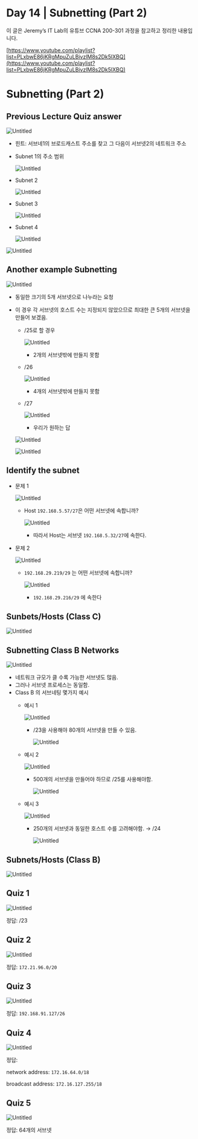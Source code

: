 # Day 14 | Subnetting (Part 2)

이 글은 Jeremy’s IT Lab의 유튜브 CCNA 200-301 과정을 참고하고 정리한 내용입니다.

[https://www.youtube.com/playlist?list=PLxbwE86jKRgMpuZuLBivzlM8s2Dk5lXBQ](https://www.youtube.com/playlist?list=PLxbwE86jKRgMpuZuLBivzlM8s2Dk5lXBQ)

# Subnetting (Part 2)

## **Previous Lecture** Quiz answer

![Untitled](img/Day14/Untitled.png)

- 힌트: 서브네1의 브로드캐스트 주소를 찾고 그 다음이 서브넷2의 네트워크 주소
- Subnet 1의 주소 범위
    
    ![Untitled](img/Day14/Untitled%201.png)
    
- Subnet 2
    
    ![Untitled](img/Day14/Untitled%202.png)
    
- Subnet 3
    
    ![Untitled](img/Day14/Untitled%203.png)
    
- Subnet 4
    
    ![Untitled](img/Day14/Untitled%204.png)
    

![Untitled](img/Day14/Untitled%205.png)

## Another example Subnetting

![Untitled](img/Day14/Untitled%206.png)

- 동일한 크기의 5개 서브넷으로 나누라는 요청
- 이 경우 각 서브넷의 호스트 수는 지정되지 않았으므로 최대한 큰 5개의 서브넷을 만들어 보겠음.
    - /25로 할 경우
        
        ![Untitled](img/Day14/Untitled%207.png)
        
        - 2개의 서브넷밖에 만들지 못함
    - /26
        
        ![Untitled](img/Day14/Untitled%208.png)
        
        - 4개의 서브넷밖에 만들지 못함
    - /27
        
        ![Untitled](img/Day14/Untitled%209.png)
        
        - 우리가 원하는 답
    
    ![Untitled](img/Day14/Untitled%2010.png)
    
    ![Untitled](img/Day14/Untitled%2011.png)
    

## Identify the subnet

- 문제 1
    
    ![Untitled](img/Day14/Untitled%2012.png)
    
    - Host `192.168.5.57/27`은 어떤 서브넷에 속합니까?
        
        ![Untitled](img/Day14/Untitled%2013.png)
        
        - 따라서 Host는 서브넷 `192.168.5.32/27`에 속한다.
- 문제 2
    
    ![Untitled](img/Day14/Untitled%2014.png)
    
    - `192.168.29.219/29` 는 어떤 서브넷에 속합니까?
        
        ![Untitled](img/Day14/Untitled%2015.png)
        
        - `192.168.29.216/29` 에 속한다

## Sunbets/Hosts (Class C)

![Untitled](img/Day14/Untitled%2016.png)

## Subnetting Class B Networks

![Untitled](img/Day14/Untitled%2017.png)

- 네트워크 규모가 클 수록 가능한 서브넷도 많음.
- 그러나 서브넷 프로세스는 동일함.
- Class B 의 서브네팅 몇가지 예시
    - 예시 1
        
        ![Untitled](img/Day14/Untitled%2018.png)
        
        - /23을 사용해야 80개의 서브넷을 만들 수 있음.
            
            ![Untitled](img/Day14/Untitled%2019.png)
            
    - 예시 2
        
        ![Untitled](img/Day14/Untitled%2020.png)
        
        - 500개의 서브넷을 만들어야 하므로 /25를 사용해야함.
            
            ![Untitled](img/Day14/Untitled%2021.png)
            
    - 예시 3
        
        ![Untitled](img/Day14/Untitled%2022.png)
        
        - 250개의 서브넷과 동일한 호스트 수를 고려해야함. → /24
            
            ![Untitled](img/Day14/Untitled%2023.png)
            

## Subnets/Hosts (Class B)

![Untitled](img/Day14/Untitled%2024.png)

## Quiz 1

![Untitled](img/Day14/Untitled%2025.png)

정답: /23

## Quiz 2

![Untitled](img/Day14/Untitled%2026.png)

정답: `172.21.96.0/20`

## Quiz 3

![Untitled](img/Day14/Untitled%2027.png)

정답: `192.168.91.127/26`

## Quiz 4

![Untitled](img/Day14/Untitled%2028.png)

정답: 

network address: `172.16.64.0/18`

broadcast address: `172.16.127.255/18`

## Quiz 5

![Untitled](img/Day14/Untitled%2029.png)

정답: 64개의 서브넷